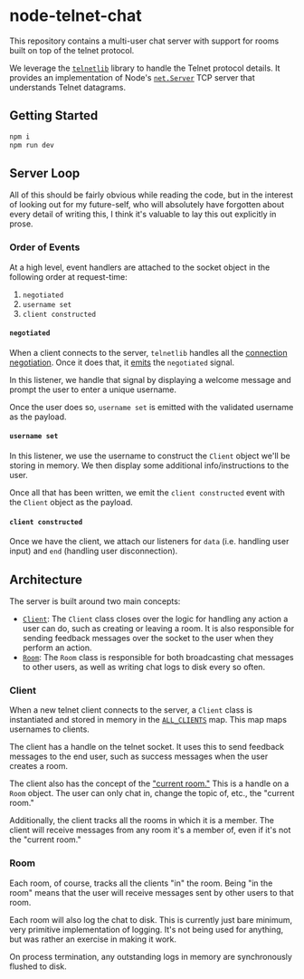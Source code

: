 # node-telnet-chat

This repository contains a multi-user chat server with support for rooms
built on top of the telnet protocol.

We leverage the [`telnetlib`](https://www.npmjs.com/package/telnetlib)
library to handle the Telnet protocol details. It provides an
implementation of Node's
[`net.Server`](https://nodejs.org/api/net.html#class-netserver) TCP
server that understands Telnet datagrams.

## Getting Started

```bash
npm i
npm run dev
```

## Server Loop

All of this should be fairly obvious while reading the code, but in the
interest of looking out for my future-self, who will absolutely have
forgotten about every detail of writing this, I think it's valuable to
lay this out explicitly in prose.

### Order of Events

At a high level, event handlers are attached to the socket object in the
following order at request-time:

1. `negotiated`
2. `username set`
3. `client constructed`

#### `negotiated`

When a client connects to the server, `telnetlib` handles all the
[connection
negotiation](https://www.omnisecu.com/tcpip/telnet-negotiation.php).
Once it does that, it
[emits](https://github.com/cadpnq/telnetlib/blob/5ee49b73bdde7cd77064c3797778d9087ab9ef5f/src/TelnetSocket/TelnetSocket.js#L298)
the  `negotiated` signal.

In this listener, we handle that signal by displaying a welcome message
and prompt the user to enter a unique username.

Once the user does so, `username set` is emitted with the validated
username as the payload.

#### `username set`

In this listener, we use the username to construct the `Client` object
we'll be storing in memory. We then display some additional
info/instructions to the user.

Once all that has been written, we emit the `client constructed` event
with the `Client` object as the payload.

#### `client constructed`

Once we have the client, we attach our listeners for `data` (i.e.
handling user input) and `end` (handling user disconnection).

## Architecture

The server is built around two main concepts:

- [`Client`](./src/client.ts): The `Client` class closes over the logic
  for handling any action a user can do, such as creating or leaving a
  room. It is also responsible for sending feedback messages over the
  socket to the user when they perform an action.
- [`Room`](./src/room.ts): The `Room` class is responsible for both
  broadcasting chat messages to other users, as well as writing chat
  logs to disk every so often.

### Client

When a new telnet client connects to the server, a `Client` class is
instantiated and stored in memory in the
[`ALL_CLIENTS`](https://github.com/mattdeboard/node-telnet-chat/blob/93778457dfa68cf96f1cc45dba66b5df2906649f/src/index.ts#L32)
map. This map maps usernames to clients.

The client has a handle on the telnet socket. It uses this to send
feedback messages to the end user, such as success messages when the
user creates a room.

The client also has the concept of the ["current
room."](https://github.com/mattdeboard/node-telnet-chat/blob/776cddb64f099cbafb6dd622b42b51ca67992626/src/client.ts#L6)
This is a handle on a `Room` object. The user can only chat in, change
the topic of, etc., the "current room."

Additionally, the client tracks all the rooms in which it is a member.
The client will receive messages from any room it's a member of, even if
it's not the "current room."

### Room

Each room, of course, tracks all the clients "in" the room. Being "in the
room" means that the user will receive messages sent by other users to
that room.

Each room will also log the chat to disk. This is currently just bare
minimum, very primitive implementation of logging. It's not being used
for anything, but was rather an exercise in making it work.

On process termination, any outstanding logs in memory are synchronously
flushed to disk.
